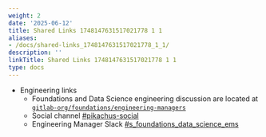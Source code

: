 ```yaml
---
weight: 2
date: '2025-06-12'
title: Shared Links 1748147631517021778 1 1
aliases:
- /docs/shared-links_1748147631517021778_1_1/
description: ''
linkTitle: Shared Links 1748147631517021778 1 1
type: docs
---
```


- Engineering links
  - Foundations and Data Science engineering discussion are located at [`gitlab-org/foundations/engineering-managers`](https://gitlab.com/gitlab-org/foundations/engineering-managers)
  - Social channel [#pikachus-social](https://gitlab.slack.com/archives/GSEL4S98S)
  - Engineering Manager Slack [#s_foundations_data_science_ems](https://gitlab.slack.com/archives/C01VAATSWNP)
